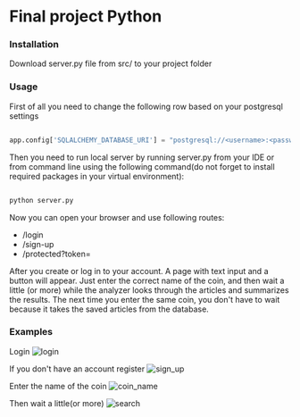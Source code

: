 # Final project Python
 ### Installation 
Download server.py file from src/ to your project folder
###  Usage
First of all you need to change the following row based on your postgresql settings
``` python

app.config['SQLALCHEMY_DATABASE_URI'] = "postgresql://<username>:<password>@localhost:<port>/<db_name>"

```
Then you need to run local server by running server.py from your IDE or from command line using the following command(do not forget to install required packages in your virtual environment):
``` python

python server.py

```
Now you can open your browser and use following routes:
- /login
- /sign-up
- /protected?token=<your token>

After you create or log in to your account. A page with text input and a button will appear. Just enter the correct name of the coin, and then wait a little (or more) while the analyzer looks through the articles and summarizes the results. The next time you enter the same coin, you don't have to wait because it takes the saved articles from the database.

### Examples
Login
![login](https://user-images.githubusercontent.com/74852501/143067880-7f2b1d95-7cf0-45f2-a16b-b687f3562a85.png)

If you don't have an account register
![sign_up](https://user-images.githubusercontent.com/74852501/143067939-bdfb9f7d-0494-4965-9bb4-09fa3a1421ca.png)

Enter the name of the coin
![coin_name](https://user-images.githubusercontent.com/74852501/143068080-2b329834-f004-46fd-bd8f-7ad7066e8362.png)

Then wait a little(or more)
![search](https://user-images.githubusercontent.com/74852501/143068203-4f1cc8b9-d5a8-4e9e-b574-c157504693ca.png)
